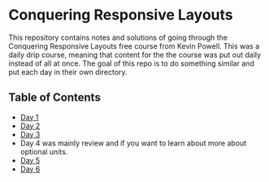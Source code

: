 # Conquering Responsive Layouts

This repository contains notes and solutions of going through the Conquering Responsive Layouts free course from Kevin Powell. This was a daily drip course, meaning that content for the the course was put out daily instead of all at once. The goal of this repo  is to do something similar and put each day in their own directory.

## Table of Contents

* [Day 1](/day1/)
* [Day 2](/day2/)
* [Day 3](/day3/)
* Day 4 was mainly review and if you want to learn about more about optional units.
* [Day 5](/day5/)
* [Day 6](/day6/)